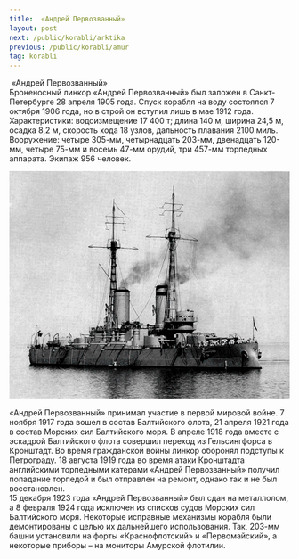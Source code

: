 ```yaml
---
title:  «Андрей Первозванный»
layout: post
next: /public/korabli/arktika
previous: /public/korabli/amur
tag: korabli
---
```


 «Андрей Первозванный»  
Броненосный линкор «Андрей Первозванный» был заложен в Санкт-Петербурге 28 апреля 1905 года. Спуск корабля на воду состоялся 7 октября 1906 года, но в строй он вступил лишь в мае 1912 года. Характеристики: водоизмещение 17 400 т; длина 140 м, ширина 24,5 м, осадка 8,2 м, скорость хода 18 узлов, дальность плавания 2100 миль. Вооружение: четыре 305-мм, четырнадцать 203-мм, двенадцать 120-мм, четыре 75-мм и восемь 47-мм орудий, три 457-мм торпедных аппарата. Экипаж 956 человек.  
  

![](/assets/img/andre_pervzv.gif)  

  
«Андрей Первозванный» принимал участие в первой мировой войне. 7 ноября 1917 года вошел в состав Балтийского флота, 21 апреля 1921 года в состав Морских сил Балтийского моря. В апреле 1918 года вместе с эскадрой Балтийского флота совершил переход из Гельсингфорса в Кронштадт. Во время гражданской войны линкор оборонял подступы к Петрограду. 18 августа 1919 года во время атаки Кронштадта английскими торпедными катерами «Андрей Первозванный» получил попадание торпедой и был отправлен на ремонт, однако так и не был восстановлен.   
15 декабря 1923 года «Андрей Первозванный» был сдан на металлолом, а 8 февраля 1924 года исключен из списков судов Морских сил Балтийского моря. Некоторые исправные механизмы корабля были демонтированы с целью их дальнейшего использования. Так, 203-мм башни установили на форты «Краснофлотский» и «Первомайский», а некоторые приборы – на мониторы Амурской флотилии.  
   
 

